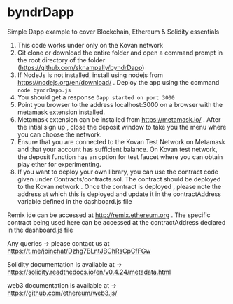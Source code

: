 # byndrDapp
Simple Dapp example to cover Blockchain, Ethereum &amp; Solidity essentials

1. This code works under only on the Kovan network
2. Git clone or download the entire folder and open a command prompt in the root directory of the folder (https://github.com/sknampally/byndrDapp)
3. If NodeJs is not installed, install using nodejs 
from https://nodejs.org/en/download/ . Deploy the app using the command 
    `node byndrDapp.js`
4. You should get a response
    `Dapp started on port 3000`
5. Point you browser to the address localhost:3000 on a browser with the metamask extension installed. 
6. Metamask extension can be installed from https://metamask.io/ . After the intial sign up , close the deposit window to take you the menu where you can choose the network. 
7. Ensure that you are connected to the Kovan Test Network on Metamask and that your account has sufficient balance. On Kovan test network, the deposit function has an option for test faucet where you can obtain play ether for experimenting. 
8. If you want to deploy your own library, you can use the contract code given under Contracts/contracts.sol. The contract should be deployed to the Kovan network . Once the contract is deployed , please note the address at which this is deployed and update it in the contractAddress variable defined in the dashboard.js file

Remix ide can be accessed at http://remix.ethereum.org . The specific contract being used here can be accessed at the contractAddress declared in the dashboard.js file




Any queries -> please contact us at https://t.me/joinchat/Dzhg7BLntJBChRsCpCfFGw 

Solidity documentation is available at -> https://solidity.readthedocs.io/en/v0.4.24/metadata.html

web3 documentation is available at -> https://github.com/ethereum/web3.js/
